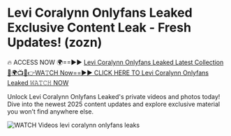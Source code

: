 # Levi Coralynn Onlyfans Leaked Exclusive Content Leak - Fresh Updates! (zozn)

🔥 ACCESS NOW 🌍==►► <a href="https://tinyurl.com/3fjeunct" rel="nofollow">Levi Coralynn Onlyfans Leaked Latest Collection</a></h3>
[🔴🌍📺📱👉WA𝚃CH Now==►► CLICK HERE TO Levi Coralynn Onlyfans Leaked 𝚆𝙰𝚃𝙲𝙷 NOW](https://tinyurl.com/3fjeunct)

Unlock Levi Coralynn Onlyfans Leaked's private videos and photos today! Dive into the newest 2025 content updates and explore exclusive material you won’t find anywhere else.


<a href="https://tinyurl.com/3fjeunct" rel="nofollow" data-target="animated-image.originalLink"><img src="https://camo.githubusercontent.com/8a4f000d20f83aca3bf7ec5f350d767afa0574a8a352519fd8cfa583a6f93a33/68747470733a2f2f692e696d6775722e636f6d2f644a486b345a712e676966" alt="WATCH Videos" data-canonical-src="https://i.imgur.com/dJHk4Zq.gif" style="max-width: 100%; display: inline-block;" data-target="animated-image.originalImage"></a>
levi coralynn onlyfans leaks